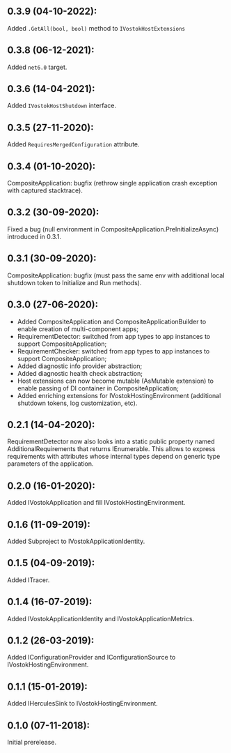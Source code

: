 ## 0.3.9 (04-10-2022):

Added `.GetAll(bool, bool)` method to `IVostokHostExtensions`

## 0.3.8 (06-12-2021):

Added `net6.0` target.

## 0.3.6 (14-04-2021):

Added `IVostokHostShutdown` interface.

## 0.3.5 (27-11-2020):

Added `RequiresMergedConfiguration` attribute.

## 0.3.4 (01-10-2020):

CompositeApplication: bugfix (rethrow single application crash exception with captured stacktrace).

## 0.3.2 (30-09-2020):

Fixed a bug (null environment in CompositeApplication.PreInitializeAsync) introduced in 0.3.1.

## 0.3.1 (30-09-2020):

CompositeApplication: bugfix (must pass the same env with additional local shutdown token to Initialize and Run methods).

## 0.3.0 (27-06-2020):

- Added CompositeApplication and CompositeApplicationBuilder to enable creation of multi-component apps;
- RequirementDetector: switched from app types to app instances to support CompositeApplication;
- RequirementChecker: switched from app types to app instances to support CompositeApplication;
- Added diagnostic info provider abstraction;
- Added diagnostic health check abstraction;
- Host extensions can now become mutable (AsMutable extension) to enable passing of DI container in CompositeApplication;
- Added enriching extensions for IVostokHostingEnvironment (additional shutdown tokens, log customization, etc).

## 0.2.1 (14-04-2020):

RequirementDetector now also looks into a static public property named AdditionalRequirements that returns IEnumerable<Attribute>.
This allows to express requirements with attributes whose internal types depend on generic type parameters of the application.

## 0.2.0 (16-01-2020):

Added IVostokApplication and fill IVostokHostingEnvironment.

## 0.1.6 (11-09-2019):

Added Subproject to IVostokApplicationIdentity.

## 0.1.5 (04-09-2019):

Added ITracer.

## 0.1.4 (16-07-2019):

Added IVostokApplicationIdentity and IVostokApplicationMetrics.

## 0.1.2 (26-03-2019): 

Added IConfigurationProvider and IConfigurationSource to IVostokHostingEnvironment.

## 0.1.1 (15-01-2019): 

Added IHerculesSink to IVostokHostingEnvironment.

## 0.1.0 (07-11-2018): 

Initial prerelease.
